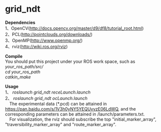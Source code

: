 grid_ndt
===========
<b>Dependencies</b><br/>
1、OpenCV(http://docs.opencv.org/master/d9/df8/tutorial_root.html)<br/>
2、PCL(http://pointclouds.org/downloads/)<br/>
3、OpenMP(http://www.openmp.org/)<br/>
4、rviz(http://wiki.ros.org/rviz)<br/>


<b>Compile</b><br/>
You should put this project under your ROS work space, such as <i>your_ros_path/src/</i><br/>
<i>cd your_ros_path</i><br/>
<i>catkin_make</i><br/>

<b>Usage</b><br/>
1、 <i>roslaunch grid_ndt receLaunch.launch</i><br/>
2、 <i>roslaunch grid_ndt ocLaunch.launch</i><br/>
&ensp;&ensp;The experimental data (*.pcd) can be attained in https://pan.baidu.com/s/1V3h0yNY5YEQUvvzE06LdWQ,
and the corresponding parameters can be attained in /launch/parameters.txt.<br/>
&ensp;&ensp;For visualization, the rviz should subscribe the top "initial_marker_array", "traversibility_marker_array" and "route_marker_array".


